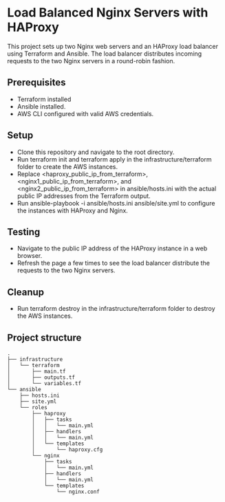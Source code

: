 # Load Balanced Nginx Servers with HAProxy

This project sets up two Nginx web servers and an HAProxy load balancer using Terraform and Ansible. The load balancer distributes incoming requests to the two Nginx servers in a round-robin fashion.

## Prerequisites

* Terraform installed
* Ansible installed.
* AWS CLI configured with valid AWS credentials.

## Setup

- Clone this repository and navigate to the root directory.
- Run terraform init and terraform apply in the infrastructure/terraform folder to create the AWS instances.
- Replace <haproxy_public_ip_from_terraform>, <nginx1_public_ip_from_terraform>, and <nginx2_public_ip_from_terraform> in ansible/hosts.ini with the actual public IP addresses from the Terraform output.
- Run ansible-playbook -i ansible/hosts.ini ansible/site.yml to configure the instances with HAProxy and Nginx.

## Testing

- Navigate to the public IP address of the HAProxy instance in a web browser.
- Refresh the page a few times to see the load balancer distribute the requests to the two Nginx servers.

## Cleanup

- Run terraform destroy in the infrastructure/terraform folder to destroy the AWS instances.

## Project structure
```
.
├── infrastructure
│   └── terraform
│       ├── main.tf
│       ├── outputs.tf
│       └── variables.tf
└── ansible
    ├── hosts.ini
    ├── site.yml
    └── roles
        ├── haproxy
        │   ├── tasks
        │   │   └── main.yml
        │   ├── handlers
        │   │   └── main.yml
        │   └── templates
        │       └── haproxy.cfg
        └── nginx
            ├── tasks
            │   └── main.yml
            ├── handlers
            │   └── main.yml
            └── templates
                └── nginx.conf
```
